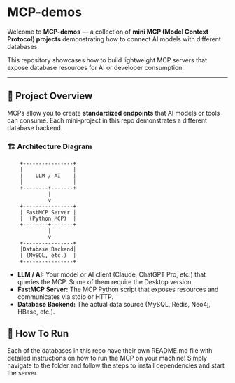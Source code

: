 # MCP-demos
Welcome to **MCP-demos** — a collection of **mini MCP (Model Context Protocol) projects** demonstrating how to connect AI models with different databases.  

This repository showcases how to build lightweight MCP servers that expose database resources for AI or developer consumption.

---

## 🚀 Project Overview

MCPs allow you to create **standardized endpoints** that AI models or tools can consume. Each mini-project in this repo demonstrates a different database backend.

### 🏗 Architecture Diagram

```
    +----------------+
    |                |
    |    LLM / AI    |
    |                |
    +--------+-------+
             |
             v
    +----------------+
    | FastMCP Server |
    |  (Python MCP)  |
    +--------+-------+
             |
             v
    +----------------+
    |Database Backend|
    | (MySQL, etc.)  |
    +----------------+
```
- **LLM / AI:** Your model or AI client (Claude, ChatGPT Pro, etc.) that queries the MCP. Some of them require the Desktop version.
- **FastMCP Server:** The MCP Python script that exposes resources and communicates via stdio or HTTP.  
- **Database Backend:** The actual data source (MySQL, Redis, Neo4j, HBase, etc.).

## 🧠 How To Run

Each of the databases in this repo have their own README.md file with detailed instructions on how to run the MCP on your machine!
Simply navigate to the folder and follow the steps to install dependencies and start the server.

